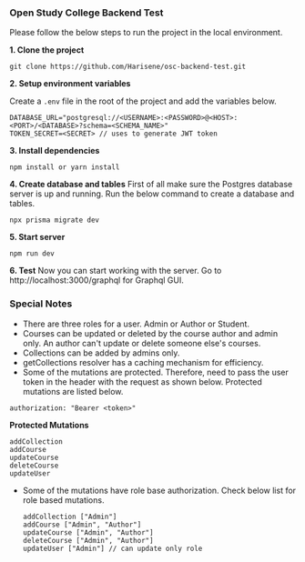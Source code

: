 ### Open Study College Backend Test

Please follow the below steps to run the project in the local environment.

**1. Clone the project**

```
git clone https://github.com/Harisene/osc-backend-test.git
```

**2. Setup environment variables**

Create a `.env` file in the root of the project and add the variables below.

```
DATABASE_URL="postgresql://<USERNAME>:<PASSWORD>@<HOST>:<PORT>/<DATABASE>?schema=<SCHEMA_NAME>"
TOKEN_SECRET=<SECRET> // uses to generate JWT token
```

**3. Install dependencies**

```
npm install or yarn install
```

**4. Create database and tables**
First of all make sure the Postgres database server is up and running. Run the below command to create a database and tables.

```
npx prisma migrate dev
```

**5. Start server**

```
npm run dev
```

**6. Test**
Now you can start working with the server. Go to http://localhost:3000/graphql for Graphql GUI.

### Special Notes

- There are three roles for a user. Admin or Author or Student.
- Courses can be updated or deleted by the course author and admin only. An author  can't update or delete someone else's courses.
- Collections can be added by admins only.
- getCollections resolver has a caching mechanism for efficiency.
- Some of the mutations are protected. Therefore, need to pass the user token in the header with the request as shown below. Protected mutations are listed below.

```
authorization: "Bearer <token>"
```

**Protected Mutations**

    addCollection
    addCourse
    updateCourse
    deleteCourse
    updateUser

- Some of the mutations have role base authorization. Check below list for role based mutations.

      addCollection ["Admin"]
      addCourse ["Admin", "Author"]
      updateCourse ["Admin", "Author"]
      deleteCourse ["Admin", "Author"]
      updateUser ["Admin"] // can update only role
